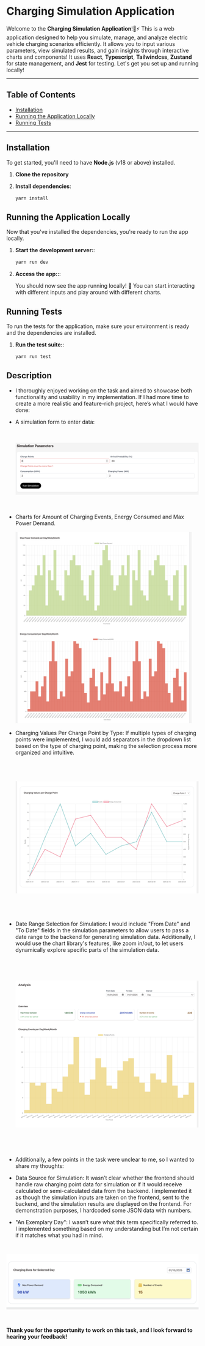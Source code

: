 # Charging Simulation Application

Welcome to the **Charging Simulation Application**!🚗⚡ This is a web application designed to help you simulate, manage, and analyze electric vehicle charging scenarios efficiently. It allows you to input various parameters, view simulated results, and gain insights through interactive charts and components! It uses **React**, **Typescript**, **Tailwindcss**, **Zustand** for state management, and **Jest** for testing. Let's get you set up and running locally!

---

## Table of Contents

- [Installation](#installation)
- [Running the Application Locally](#running-the-application-locally)
- [Running Tests](#running-tests)

---

## Installation

To get started, you'll need to have **Node.js** (v18 or above) installed.

1. **Clone the repository**
2. **Install dependencies**:

   ```bash
   yarn install
   ```

## Running the Application Locally

Now that you've installed the dependencies, you're ready to run the app locally.

1. **Start the development server:**:

   ```bash
   yarn run dev
   ```

2. **Access the app::**:

   You should now see the app running locally! 🎉 You can start interacting with different inputs and play around with different charts.

## Running Tests

To run the tests for the application, make sure your environment is ready and the dependencies are installed.

1. **Run the test suite:**:

   ```bash
   yarn run test
   ```

## Description

- I thoroughly enjoyed working on the task and aimed to showcase both functionality and usability in my implementation. If I had more time to create a more realistic and feature-rich project, here’s what I would have done:

- A simulation form to enter data:

  <img src="./public/screenshots/SimulationForm.png" alt="Simulation Form" width="auto" height="200"  style="object-fit: contain">

- Charts for Amount of Charging Events, Energy Consumed and Max Power Demand.

  <img src="./public/screenshots/EnergyConsumedAndMaxPowerDemandChart.png" alt="Energy Consumed And Max Power Demand Chart" width="auto" height="500"  style="object-fit: contain">

- Charging Values Per Charge Point by Type:
  If multiple types of charging points were implemented, I would add separators in the dropdown list based on the type of charging point, making the selection process more organized and intuitive.

  <img src="./public/screenshots/ChargingValuesChart.png" alt="Charging Values Chart" width="auto" height="400"  style="object-fit: contain">

- Date Range Selection for Simulation:
  I would include "From Date" and "To Date" fields in the simulation parameters to allow users to pass a date range to the backend for generating simulation data. Additionally, I would use the chart library's features, like zoom in/out, to let users dynamically explore specific parts of the simulation data.

  <img src="./public/screenshots/ChargingEventsChart.png" alt="Charging Events Chart" width="auto" height="500"  style="object-fit: contain">

* Additionally, a few points in the task were unclear to me, so I wanted to share my thoughts:

- Data Source for Simulation:
  It wasn’t clear whether the frontend should handle raw charging point data for simulation or if it would receive calculated or semi-calculated data from the backend. I implemented it as though the simulation inputs are taken on the frontend, sent to the backend, and the simulation results are displayed on the frontend. For demonstration purposes, I hardcoded some JSON data with numbers.

- "An Exemplary Day":
  I wasn’t sure what this term specifically referred to. I implemented something based on my understanding but I’m not certain if it matches what you had in mind.

<img src="./public/screenshots/ChargingExemplaryDay.png" alt="Charging Exemplary Day" width="auto"  height="200" style="object-fit: contain">

**Thank you for the opportunity to work on this task, and I look forward to hearing your feedback!**

